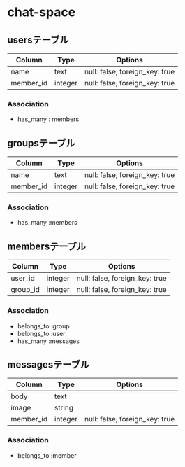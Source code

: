 # chat-space


## usersテーブル

|Column|Type|Options|
|------|----|-------|
|name|text|null: false, foreign_key: true|
|member_id|integer|null: false, foreign_key: true|

### Association
- has_many : members

## groupsテーブル

|Column|Type|Options|
|------|----|-------|
|name|text|null: false, foreign_key: true|
|member_id|integer|null: false, foreign_key: true|

### Association
- has_many :members

## membersテーブル

|Column|Type|Options|
|------|----|-------|
|user_id|integer|null: false, foreign_key: true|
|group_id|integer|null: false, foreign_key: true|

### Association
- belongs_to :group
- belongs_to :user
- has_many :messages

## messagesテーブル
|Column|Type|Options|
|------|----|-------|
|body|text||
|image|string||
|member_id|integer|null: false, foreign_key: true|

### Association
- belongs_to :member
